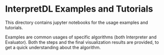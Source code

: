 
# InterpretDL Examples and Tutorials

This directory contains jupyter notebooks for the usage examples and tutorials.

Examples are common usages of specific algorithms (both Interpreter and Evaluator). Both the steps and the final visualization results are provided, to get a quick understanding about the algorithm.


